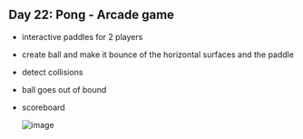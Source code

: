 ## Day 22: Pong - Arcade game

- interactive paddles for 2 players
- create ball and make it bounce of the horizontal surfaces and the paddle
- detect collisions
- ball goes out of bound
- scoreboard

  ![image](https://github.com/user-attachments/assets/1bb9d3a3-c042-4601-838f-1c4c76e07cdb)
